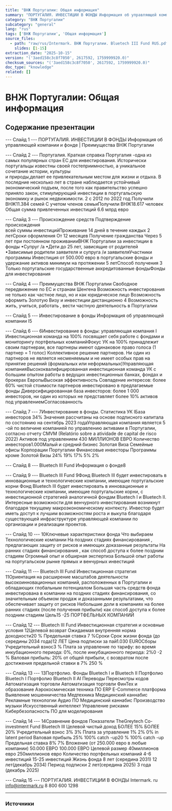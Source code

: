 ```yaml
---
title: "ВНЖ Португалии: Общая информация"
summary: "ПОРТУГАЛИЯ. ИНВЕСТИЦИИ В ФОНДЫ Информация об управляющей компании и фонде   |   Преимущества ВНЖ Португалии Португалия."
category: "ВНЖ Португалии"
subcategory: "general"
lang: "rus"
tags: ['ВНЖ Португалии', 'Общая информация']
source_files:
  - path: "raw/rus/Intermark. ВНЖ Португалии. Bluetech III Fund RUS.pdf"
    slides: [1-15]
extraction_date: "2025-10-15"
version: "('3aed158c3c8f7050', 2617592, 1759999920.0)"
checksum_sources: "('3aed158c3c8f7050', 2617592, 1759999920.0)"
doc_type: "knowledge"
related: []
---
```


# ВНЖ Португалии: Общая информация

## Содержание презентации

--- Слайд 1 ---
ПОРТУГАЛИЯ. ИНВЕСТИЦИИ В ФОНДЫ
Информация об управляющей компании и фонде   |   Преимущества ВНЖ Португалии

--- Слайд 2 ---
Португалия.
Краткая справка
Португалия -одна из самых популярных стран ЕС для 
инвестирования. Исторически португальцы известны своей 
гостеприимностью, а уникальное сочетание истории, культуры  
и природы,делает ее привлекательным местом для жизни и 
отдыха.
В последние несколько лет в стране наблюдается устойчивый 
экономический подъем, после того как правительство успешно 
приняло закон, стимулирующий инвестиции в португальскую 
экономику и рынок недвижимости.
2
с 2012 по 2022 год Получили ВНЖ11.384 семей 
С учетом членов семьиПолучили ВНЖ18.617 человек
Общая сумма привлеченных инвестиций 6.6 млрд евро

--- Слайд 3 ---
Происхождение средств
Подтверждение происхождения  
всей  суммы  инвестицийПроживание
14 дней в течение каждых 2 летСроки  оформления
От 12 месяцев
Получение гражданства
Через 5 лет
при постоянном проживанииВНЖ Португалии за 
инвестиции в фонды
•Супруг /а
•Дети до 25 лет, зависящие от родителей
•Зависимые родители заявителя и супруга /и заявителяУчастники  программы
Инвестиция от 500.000 евро в португальские фонды и 
удержание активов минимум на протяжении 5 летСпособ получения
3
Только португальские государственные аккредитованные фондыФонды для инвестирования

--- Слайд 4 ---
Преимущества
ВНЖ Португалии
Свободное передвижение 
по ЕС и странам Шенгена
Возможность инвестирования не только как частное лицо, но и как юридическое лицо
Возможность оформить Золотую Визу и инвестиции дистанционно 4
Возможность жить, учиться, работать , 
вести частную деятельность в Португалии

--- Слайд 5 ---
Инвестирование в фонды
Информация об управляющей компании I5

--- Слайд 6 ---
6Инвестирование в фонды: управляющая компания I
Инвестиционная команда на 100% посвящает себя работе 
с фондами и мониторингу портфельных компанийФокус
УК на 100% принадлежит своим партнерам, все партнеры имеют 
одинаковое право голоса (1 партнер = 1 голос)
Коллективное решение партнеров. Ни один из партнеров не 
является несменяемым и не имеет особых прав на принятие 
решений (формальных или неформальных)Управляющая компанияВысококвалифицированная инвестиционная команда УК 
c большим опытом работы в ведущих инвестиционных 
банках, фондах и брокерах ЕвропыВысокая эффективность
Совпадение интересов: более 60% чистой стоимости партнеров инвестировано в предлагаемые фонды
Диверсифицированная база инвесторов: более 1 000 
инвесторов, ни один из которых не представляет более 10% 
активов под управлениемСогласованность

--- Слайд 7 ---
7Инвестирование в фонды. 
Статистика УК  IБаза инвесторов 
34%
Значения рассчитаны на основе подписного капитала 
по состоянию на сентябрь 2023 годаУправляющая компания является 5 -ой по величине компанией по управлению 
активами в Португалии, согласно отчету CMVM (Relatório sobre
a atividade de capital de risco 2022)
Активов под управлением 430 МИЛЛИОНОВ ЕВРО
Количество инвесторов1.000Малый 
и средний бизнес
Золотая
Виза
Семейные 
офисы
Корпорации 
Португалии
Финансовые 
инвесторы
Программы кроме 
Золотой Визы 24%
19%
17%
5%
2%

--- Слайд 8 ---
Bluetech III Fund
Информация о фонде8

--- Слайд 9 ---
Bluetech III 
Fund
9Фонд Bluetech III будет инвестировать 
в инновационные и технологические компании, имеющие португальские корни
Фонд Bluetech III будет инвестировать в инновационные и 
технологические компании, имеющие португальские корни, 
с инвестиционной стратегией аналогичной фондам 
Bluetech I и Bluetech II.
Интересные возможности для венчурного инвестирования 
возникнут благодаря текущему макроэкономическому 
контексту.
Инвестор будет иметь доступ к лучшим возможностям 
роста и выкупа благодаря существующей инфраструктуре 
управляющей компании по организации и реализации 
проектов.

--- Слайд 10 ---
10Ключевые 
характеристики фонда
Что выбираем
Технологические компании
На поздних стадиях финансирования , предлагающих 
защиту от рисков и имеющих доказанные результаты
На ранних стадиях финансирования , как способ 
доступа к более поздним стадиям
Огромный опыт и обширная экспертиза
Большой опыт работы на португальском рынке прямых 
и венчурных инвестиций

--- Слайд 11 ---
Bluetech III Fund
Инвестиционная стратегия 
11Ориентация на расширение масштабов деятельности 
высокоинновационных компаний, расположенных в 
Португалии и обладающих глобальным потенциалом
Большая часть средств фонда инвестирована в компании на 
поздних стадиях финансирования, со значительным объемом 
продаж и доказанными результатами, что обеспечивает 
защиту от рисков
Небольшие доли в компаниях на более ранних стадиях 
(после получения прибыли) как способ доступа 
к более поздним стадиям
Цель15 -25 ПОРТФЕЛЬНЫХ КОМПАНИЙ

--- Слайд 12 ---
Bluetech III Fund
Инвестиционная стратегия и основные условия
12Целевой возврат
Ожидаемая внутренняя норма доходности20 %
Предельная ставка 7 %Сроки
Срок жизни фонда (до середины 2034 года)12 ЛЕТ
Цена подписки за пай1.030 EUROСборы
Учредительный взнос3 %
Плата за управление по тарифу: во время  
инкубационного периода: 0%, после инкубационного 
периода: 2%0 -2 %
Валовая прибыль: 20% от общей прибыли, с 
возвратом после достижения предельной 
ставки в 7% 250 %

--- Слайд 13 ---
13Портфолио. Фонды Bluetech I и Bluetech II 
Портфолио Bluetech I Портфолио Bluetech II
AI Переводы Пересмотры кодов Автоматизация торговли Автоматизация торговли ФинТех и образование
Аэрокосмическая техника ПО ERP E-Commerce платформа Выявление мошенничества Медтехника
Медицинский каннабис Рекламные технологии Аудио ПО Медицинский каннабис Производство музыки
Искусственный интеллект Управление рисками Кибербезопасность ПО для моделирования

--- Слайд 14 ---
14Сравнение фондов 
Показатели TheGreytech Co-investment Fund Bluetech III 
Целевой чистый доход БОЛЕЕ 15% БОЛЕЕ 20%
Учредительный взнос 3% 3%
Плата за управление 1% 2%
0% in latent period
Валовая прибыль 25%
100% catch -up20 %
100% catch -up
Предельная ставка 8% 7%
Вложение (от 250.000 евро в любые компании) 50.000 ЕВРО 100.000 ЕВРО
Целевой размер 40миллионов евро 250миллионов евро
Количество портфельных компаний 4-6 инвестиций 15-25 инвестиций
Жизнь фонда 8 лет (середина 2031) 12 лет(декабрь 2034)
Период подписки 2 лет(середина 2025) 3 года (декабрь 2025)

--- Слайд 15 ---
ПОРТУГАЛИЯ. ИНВЕСТИЦИИ В ФОНДЫ
Intermark. ru info@intermark.ru 8 800 600 1298


---

### Источники
[^src1]: raw/Intermark. ВНЖ Португалии. Bluetech III Fund RUS.pdf → слайды 1–15

